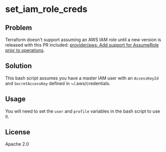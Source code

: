 # set_iam_role_creds

## Problem
Terraform doesn't support assuming an AWS IAM role until
a new version is released with this PR included:
[provider/aws: Add support for AssumeRole prior to operations](https://github.com/hashicorp/terraform/pull/8638).

## Solution
This bash script assumes you have a master IAM user with an `AccessKeyId` and
`SecretAccessKey` defined in ~/.aws/credentials.

## Usage
You will need to set the `user` and `profile` variables in the bash script to use it.

## License
Apache 2.0
